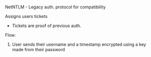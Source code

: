 NetNTLM - Legacy auth. protocol for compatibility

Assigns users tickets
* Tickets are proof of previous auth.

Flow:
1. User sends their username and a timestamp encrypted using a key made from their password